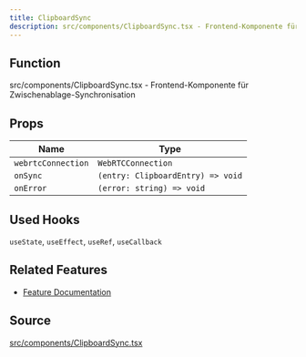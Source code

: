 ```yaml
---
title: ClipboardSync
description: src/components/ClipboardSync.tsx - Frontend-Komponente für Zwischenablage-Synchronisation
---
```


## Function
src/components/ClipboardSync.tsx - Frontend-Komponente für Zwischenablage-Synchronisation

## Props

| Name | Type |
| --- | --- |
| `webrtcConnection` | `WebRTCConnection` |
| `onSync` | `(entry: ClipboardEntry) => void` |
| `onError` | `(error: string) => void` |

## Used Hooks

`useState`, `useEffect`, `useRef`, `useCallback`

## Related Features

- [Feature Documentation](../features/clipboard.md)

## Source

[src/components/ClipboardSync.tsx](https://github.com/EcoSphereNetwork/SmolDesk/blob/main/src/components/ClipboardSync.tsx)
